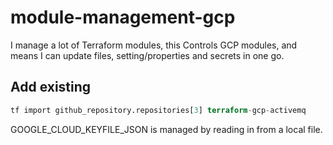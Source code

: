 # module-management-gcp

I manage a lot of Terraform modules, this Controls GCP modules, and means I can
update files, setting/properties and secrets in one go.

## Add existing

```terraform
tf import github_repository.repositories[3] terraform-gcp-activemq
```

GOOGLE_CLOUD_KEYFILE_JSON is managed by reading in from a local file.
